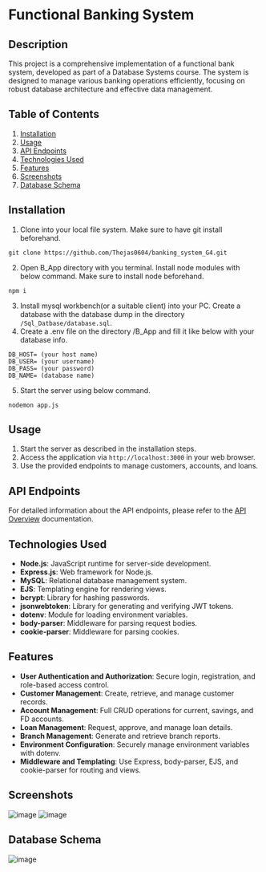 # Functional Banking System

## Description
This project is a comprehensive implementation of a functional bank system, developed as part of a Database Systems course. The system is designed to manage various banking operations efficiently, focusing on robust database architecture and effective data management.

## Table of Contents

1. [Installation](#installation)
2. [Usage](#usage)
3. [API Endpoints](#api-endpoints)
4. [Technologies Used](#technologies-used)
5. [Features](#features)
6. [Screenshots](#screenshots)
7. [Database Schema](#database-schema)

## Installation
1. Clone into your local file system. Make sure to have git install beforehand.

```
git clone https://github.com/Thejas0604/banking_system_G4.git
```
2. Open B_App directory with you terminal. Install node modules with below command. Make sure to install node beforehand.
```
npm i
```
3. Install mysql workbench(or a suitable client) into your PC. Create a database with the database dump in the directory `/Sql_Datbase/database.sql`.
4. Create a .env file on the directory /B_App and fill it like below with your database info.
```
DB_HOST= (your host name)
DB_USER= (your username)
DB_PASS= (your password)
DB_NAME= (database name)
```
 5. Start the server using below command.
```
nodemon app.js
```


## Usage
1. Start the server as described in the installation steps.
2. Access the application via `http://localhost:3000` in your web browser.
3. Use the provided endpoints to manage customers, accounts, and loans.

## API Endpoints

For detailed information about the API endpoints, please refer to the [API Overview](docs/api/overview.md) documentation.



## Technologies Used
- **Node.js**: JavaScript runtime for server-side development.
- **Express.js**: Web framework for Node.js.
- **MySQL**: Relational database management system.
- **EJS**: Templating engine for rendering views.
- **bcrypt**: Library for hashing passwords.
- **jsonwebtoken**: Library for generating and verifying JWT tokens.
- **dotenv**: Module for loading environment variables.
- **body-parser**: Middleware for parsing request bodies.
- **cookie-parser**: Middleware for parsing cookies.

## Features
- **User Authentication and Authorization**: Secure login, registration, and role-based access control.
- **Customer Management**: Create, retrieve, and manage customer records.
- **Account Management**: Full CRUD operations for current, savings, and FD accounts.
- **Loan Management**: Request, approve, and manage loan details.
- **Branch Management**: Generate and retrieve branch reports.
- **Environment Configuration**: Securely manage environment variables with dotenv.
- **Middleware and Templating**: Use Express, body-parser, EJS, and cookie-parser for routing and views.


## Screenshots
![image](https://github.com/Thejas0604/banking_system_G4/assets/109301978/ffc5c5be-8ec4-4dba-a0ce-35a0ac25bdee)
![image](https://github.com/Thejas0604/banking_system_G4/assets/109301978/d438004e-1296-4509-837f-050412a80acb)



## Database Schema

![image](https://github.com/Thejas0604/banking_system_G4/assets/109301978/dcd89c23-7708-4676-bafa-baaec30e28e8)


